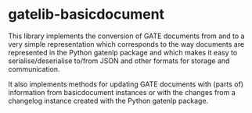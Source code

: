 # gatelib-basicdocument

This library implements the conversion of GATE documents from and to a very simple
representation which corresponds to the way documents are represented in the 
Python gatenlp package and which makes it easy to serialise/deserialise to/from
JSON and other formats for storage and communication. 

It also implements methods for updating GATE documents with (parts of) information from
basicdocument instances or with the changes from a changelog instance created with the 
Python gatenlp package.
